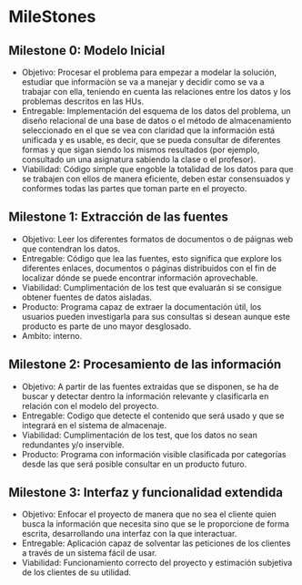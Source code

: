 # MileStones

## Milestone 0: Modelo Inicial 
- Objetivo: Procesar el problema para empezar a modelar la solución, estudiar que informaciòn se va a manejar y decidir como se va a trabajar con ella, teniendo en cuenta las relaciones entre los datos y los problemas descritos en las HUs.
- Entregable: Implementación del esquema de los datos del problema, un diseño relacional de una base de datos o el método de almacenamiento seleccionado en el que se vea con claridad que la información está unificada y es usable, es decir, que se pueda consultar de diferentes formas y que sigan siendo los mismos resultados (por ejemplo, consultado un una asignatura sabiendo la clase o el profesor).
- Viabilidad: Código simple que engoble la totalidad de los datos para que se trabajen con ellos de manera eficiente, deben estar consensuados y conformes todas las partes que toman parte en el proyecto.

## Milestone 1: Extracción de las fuentes
- Objetivo: Leer los diferentes formatos de documentos o de páignas web que contendran los datos.
- Entregable: Código que lea las fuentes, esto significa que explore los diferentes enlaces, documentos o páginas distribuidos con el fin de localizar dónde se puede encontrar información aprovechable.
- Viabilidad: Cumplimentación de los test que evaluarán si se consigue obtener fuentes de datos aisladas.
- Producto: Programa capaz de extraer la documentación útil, los usuarios pueden investigarla para sus consultas si desean aunque este producto es parte de uno mayor desglosado.
- Ambito: interno.

## Milestone 2: Procesamiento de las información 
 - Objetivo: A partir de las fuentes extraidas que se disponen, se ha de buscar y detectar dentro la información relevante y clasificarla en relación con el modelo del proyecto.
 - Entregable: Codigo que detecte el contenido que será usado y que se integrará en el sistema de almacenaje.
 - Viabilidad: Cumplimentación de los test, que los datos no sean redundantes y/o inservible.
 - Producto: Programa con información visible clasificada por categorías desde las que será posible consultar en un producto futuro.

## Milestone 3: Interfaz y funcionalidad extendida
- Objetivo: Enfocar el proyecto de manera que no sea el cliente quien busca la información que necesita sino que se le proporcione de forma escrita, desarrollando una interfaz con la que interactuar.
- Entregable: Aplicación capaz de solventar las peticiones de los clientes a través de un sistema fácil de usar.
- Viabilidad: Funcionamiento correcto del proyecto y estimación subjetiva de los clientes de su utilidad.
